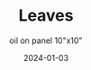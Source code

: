 ---
weight: 8
images:
- /images/leaves.jpg

title: Leaves
subtitle: oil on panel 10"x10"
hideExif: true
multipleColumn: true
date: 2024-01-03
tags:
- archive # all posts
- painting
- oil
---